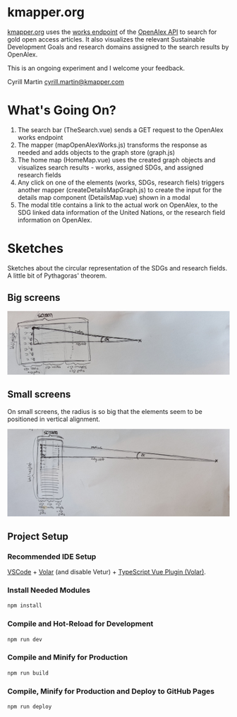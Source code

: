 # kmapper.org

[kmapper.org](https://kmapper.org) uses the [works endpoint](https://docs.openalex.org/api-entities/works) of the [OpenAlex API](https://docs.openalex.org/) to search for gold open access articles.
It also visualizes the relevant Sustainable Development Goals and research domains assigned to the search results by OpenAlex.

This is an ongoing experiment and I welcome your feedback.

Cyrill Martin
cyrill.martin@kmapper.com

# What's Going On?

1. The search bar (TheSearch.vue) sends a GET request to the OpenAlex works endpoint
2. The mapper (mapOpenAlexWorks.js) transforms the response as needed and adds objects to the graph store (graph.js)
3. The home map (HomeMap.vue) uses the created graph objects and visualizes search results - works, assigned SDGs, and assigned research fields
4. Any click on one of the elements (works, SDGs, research fiels) triggers another mapper (createDetailsMapGraph.js) to create the input for the details map component (DetailsMap.vue) shown in a modal
5. The modal title contains a link to the actual work on OpenAlex, to the SDG linked data information of the United Nations, or the research field information on OpenAlex.

# Sketches

Sketches about the circular representation of the SDGs and research fields. A little bit of Pythagoras' theorem. 

## Big screens

![desktop](./doc/desktop.jpg)

## Small screens

On small screens, the radius is so big that the elements seem to be positioned in vertical alignment.

![desktop](./doc/mobile.jpg)

## Project Setup

### Recommended IDE Setup

[VSCode](https://code.visualstudio.com/) + [Volar](https://marketplace.visualstudio.com/items?itemName=Vue.volar) (and disable Vetur) + [TypeScript Vue Plugin (Volar)](https://marketplace.visualstudio.com/items?itemName=Vue.vscode-typescript-vue-plugin).

### Install Needed Modules

```sh
npm install
```

### Compile and Hot-Reload for Development

```sh
npm run dev
```

### Compile and Minify for Production

```sh
npm run build
```

### Compile, Minify for Production and Deploy to GitHub Pages

```sh
npm run deploy
```
